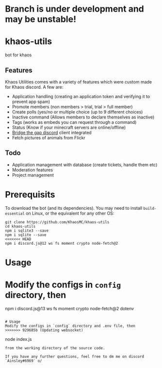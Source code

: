# Branch is under development and may be unstable!

# khaos-utils
bot for khaos

## Features
Khaos Utilities comes with a variety of features which were custom made for Khaos discord. A few are:
- Application handling (creating an application token and verifying it to prevent app spam)
- Promote members (non members > trial, trial > full member)
- Create polls (yes/no or multiple choice (up to 9 different choices)
- Inactive command (Allows members to declare themselves as inactive)
- Tags (works as embeds you can request through a command)
- Status (Know if your minecraft servers are online/offline)
- [Bridge the gap discord](https://github.com/KhaosMC/bridge-the-gap-discord) client integrated
- Fetch pictures of animals from Flickr

## Todo
- Application management with database (create tickets, handle them etc)
- Moderation features
- Project management

# Prerequisits
To download the bot (and its dependencies). You may need to install `build-essential` on Linux, or the equivalent for any other OS:
```
git clone https://github.com/KhaosMC/khaos-utils
cd khaos-utils
npm i sqlite3 --save
npm i sqlite --save
<<<<<<< HEAD
npm i discord.js@12 ws fs moment crypto node-fetch@2
```

# Usage
Modify the configs in `config` directory, then
=======
npm i discord.js@13 ws fs moment crypto node-fetch@2 dotenv
```

# Usage
Modify the configs in `config` directory and .env file, then
>>>>>>> 929685b (Updating websocket)
```
node index.js
```
from the working directory of the source code.

If you have any further questions, feel free to dm me on discord `Ainsley#6969` o/
